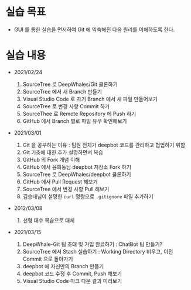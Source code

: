 # 실습 목표 

* GUI 를 통한 실습을 먼저하여 Git 에 익숙해진 다음 원리를 이해하도록 한다.

# 실습 내용

* 2021/02/24
    1. SourceTree 로 DeepWhales/Git 클론하기
    2. SourceTree 에서 새 Branch 만들기
    3. Visual Studio Code 로 자기 Branch 에서 새 파일 만들어보기
    4. SourceTree 로 변경 사항 Commit 하기
    5. SourceThee 로 Remote Repository 에 Push 하기
    6. GitHub 에서 Branch 별로 파일 유무 확인해보기

* 2021/03/01
    1. Git 을 공부하는 이유 : 팀원 전체가 deepbot 코드를 관리하고 협업하기 위함
    2. Git 기초에 대한 추가 설명하면서 복습
    3. GitHub 의 Fork 개념 이해
    4. GitHub 에서 윤희동님 deepbot 저장소 Fork 하기
    6. SourceTree 로 DeepWhales/deepbot 클론하기
    7. GitHub 에서 Pull Request 해보기
    8. SourceTree 에서 변경 사항 Pull 해보기
    9. 김승태님이 설명한 `curl` 명령으로 `.gitignore` 파일 추가하기

* 2012/03/08
    1. 선형 대수 복습으로 대체

* 2021/03/15
    1. DeepWhale-Git 팀 초대 및 가입 완료하기 : ChatBot 팀 만들기?
    2. SourceTree 에서 Stash 실습하기 : Working Directory 비우고, 이전 Commit 으로 돌아가기
    3. deepbot 에 자신만의 Branch 만들기
    4. deepbot 코드 수정 후 Commit, Push 해보기
    5. Visual Studio Code 마크 다운 결과 미리보기
